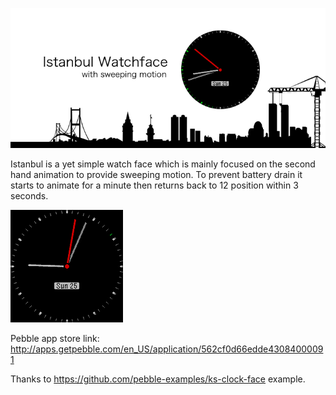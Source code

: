 ![](resources/banner.png)

Istanbul is a yet simple watch face which is mainly focused on the second hand animation to provide sweeping motion. To prevent battery drain it starts to animate for a minute then returns back to 12 position within 3 seconds.

![](resources/screencast.gif)

Pebble app store link: http://apps.getpebble.com/en_US/application/562cf0d66edde43084000091

Thanks to https://github.com/pebble-examples/ks-clock-face example.
